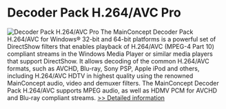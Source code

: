# Decoder Pack H.264/AVC Pro
![Decoder Pack H.264/AVC Pro](https://mycommerce.akamaized.net/api/pimages/P300299653/BIG/300299653.PNG)
The MainConcept Decoder Pack H.264/AVC for Windows® 32-bit and 64-bit platforms is a powerful set of DirectShow filters that enables playback of H.264/AVC (MPEG-4 Part 10) compliant streams in the Windows Media Player or similar media players that support DirectShow. It allows decoding of the common H.264/AVC formats, such as AVCHD, Blu-ray, Sony PSP, Apple iPod and others, including H.264/AVC HDTV in highest quality using the renowned MainConcept audio, video and demuxer filters. The MainConcept Decoder Pack H.264/AVC supports MPEG audio, as well as HDMV PCM for AVCHD and Blu-ray compliant streams.
[>> Detailed information](https://secure.element5.com/esales/product.html?productid=300299653&affiliateid=200057808)